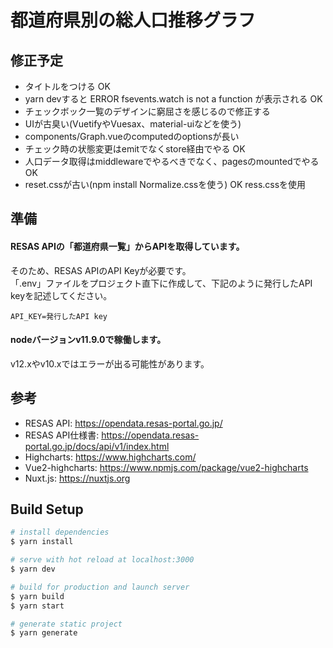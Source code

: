 # 都道府県別の総人口推移グラフ

## 修正予定
- タイトルをつける OK
-  yarn devすると ERROR  fsevents.watch is not a function が表示される OK
- チェックボック一覧のデザインに窮屈さを感じるので修正する
- UIが古臭い(VuetifyやVuesax、material-uiなどを使う)
- components/Graph.vueのcomputedのoptionsが長い
- チェック時の状態変更はemitでなくstore経由でやる OK
- 人口データ取得はmiddlewareでやるべきでなく、pagesのmountedでやる OK
- reset.cssが古い(npm install Normalize.cssを使う) OK ress.cssを使用

## 準備

#### RESAS APIの「都道府県一覧」からAPIを取得しています。  
そのため、RESAS APIのAPI Keyが必要です。  
「.env」ファイルをプロジェクト直下に作成して、下記のように発行したAPI keyを記述してください。  

```env
API_KEY=発行したAPI key
```

#### nodeバージョンv11.9.0で稼働します。
v12.xやv10.xではエラーが出る可能性があります。

## 参考

* RESAS API: https://opendata.resas-portal.go.jp/
* RESAS API仕様書: https://opendata.resas-portal.go.jp/docs/api/v1/index.html
* Highcharts: https://www.highcharts.com/
* Vue2-highcharts: https://www.npmjs.com/package/vue2-highcharts
* Nuxt.js: https://nuxtjs.org

## Build Setup

``` bash
# install dependencies
$ yarn install

# serve with hot reload at localhost:3000
$ yarn dev

# build for production and launch server
$ yarn build
$ yarn start

# generate static project
$ yarn generate
```
